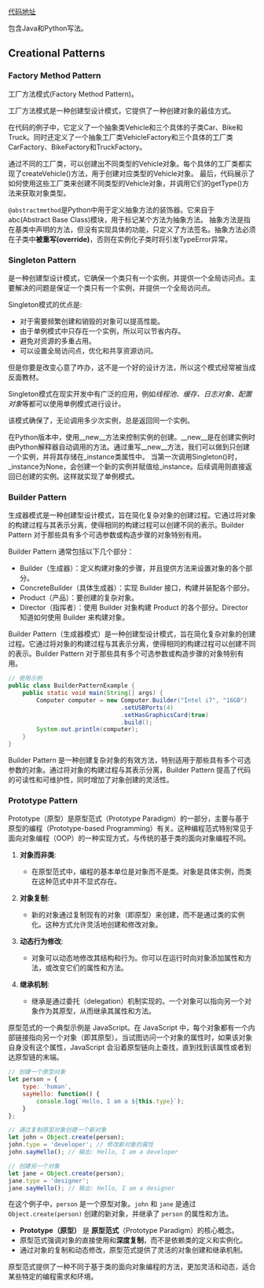 [代码地址](https://github.com/sherryuuer/cheatsheets/tree/main/core_code)

包含Java和Python写法。

## Creational Patterns

### Factory Method Pattern

工厂方法模式(Factory Method Pattern)。

工厂方法模式是一种创建型设计模式，它提供了一种创建对象的最佳方式。

在代码的例子中，它定义了一个抽象类Vehicle和三个具体的子类Car、Bike和Truck。同时还定义了一个抽象工厂类VehicleFactory和三个具体的工厂类CarFactory、BikeFactory和TruckFactory。

通过不同的工厂类，可以创建出不同类型的Vehicle对象。每个具体的工厂类都实现了createVehicle()方法，用于创建对应类型的Vehicle对象。
最后，代码展示了如何使用这些工厂类来创建不同类型的Vehicle对象，并调用它们的getType()方法来获取对象类型。

`@abstractmethod`是Python中用于定义抽象方法的装饰器。它来自于abc(Abstract Base Class)模块，用于标记某个方法为抽象方法。
抽象方法是指在基类中声明的方法，但没有实现具体的功能，只定义了方法签名。抽象方法必须在子类中**被重写(override)**，否则在实例化子类时将引发TypeError异常。

### Singleton Pattern

是一种创建型设计模式，它确保一个类只有一个实例，并提供一个全局访问点。主要解决的问题是保证一个类只有一个实例，并提供一个全局访问点。

Singleton模式的优点是:

- 对于需要频繁创建和销毁的对象可以提高性能。
- 由于单例模式中只存在一个实例，所以可以节省内存。
- 避免对资源的多重占用。
- 可以设置全局访问点，优化和共享资源访问。

但是你要是改变心意了咋办，这不是一个好的设计方法，所以这个模式经常被当成反面教材。

Singleton模式在现实开发中有广泛的应用，例如*线程池、缓存、日志对象、配置对象*等都可以使用单例模式进行设计。

该模式确保了，无论调用多少次实例，总是返回同一个实例。

在Python版本中，使用__new__方法来控制实例的创建。__new__是在创建实例时由Python解释器自动调用的方法。通过重写__new__方法，我们可以做到只创建一个实例，并将其存储在_instance类属性中。
当第一次调用Singleton()时，_instance为None，会创建一个新的实例并赋值给_instance。后续调用则直接返回已创建的实例。这样就实现了单例模式。

### Builder Pattern

生成器模式是一种创建型设计模式，旨在简化复杂对象的创建过程。它通过将对象的构建过程与其表示分离，使得相同的构建过程可以创建不同的表示。Builder Pattern 对于那些具有多个可选参数或构造步骤的对象特别有用。

Builder Pattern 通常包括以下几个部分：

- Builder（生成器）：定义构建对象的步骤，并且提供方法来设置对象的各个部分。
- ConcreteBuilder（具体生成器）：实现 Builder 接口，构建并装配各个部分。
- Product（产品）：要创建的复杂对象。
- Director（指挥者）：使用 Builder 对象构建 Product 的各个部分。Director 知道如何使用 Builder 来构建对象。

Builder Pattern（生成器模式）是一种创建型设计模式，旨在简化复杂对象的创建过程。它通过将对象的构建过程与其表示分离，使得相同的构建过程可以创建不同的表示。Builder Pattern 对于那些具有多个可选参数或构造步骤的对象特别有用。

```java
// 使用示例
public class BuilderPatternExample {
    public static void main(String[] args) {
        Computer computer = new Computer.Builder("Intel i7", "16GB")
                                .setUSBPorts(4)
                                .setHasGraphicsCard(true)
                                .build();
        System.out.println(computer);
    }
}
```

Builder Pattern 是一种创建复杂对象的有效方法，特别适用于那些具有多个可选参数的对象。通过将对象的构建过程与其表示分离，Builder Pattern 提高了代码的可读性和可维护性，同时增加了对象创建的灵活性。

### Prototype Pattern

Prototype（原型）是原型范式（Prototype Paradigm）的一部分，主要与基于原型的编程（Prototype-based Programming）有关。这种编程范式特别常见于面向对象编程（OOP）的一种实现方式，与传统的基于类的面向对象编程不同。

1. **对象而非类**:
    - 在原型范式中，编程的基本单位是对象而不是类。对象是具体实例，而类在这种范式中并不显式存在。

2. **对象复制**:
    - 新的对象通过复制现有的对象（即原型）来创建，而不是通过类的实例化。这种方式允许灵活地创建和修改对象。

3. **动态行为修改**:
    - 对象可以动态地修改其结构和行为。你可以在运行时向对象添加属性和方法，或改变它们的属性和方法。

4. **继承机制**:
    - 继承是通过委托（delegation）机制实现的。一个对象可以指向另一个对象作为其原型，从而继承其属性和方法。

原型范式的一个典型示例是 JavaScript。在 JavaScript 中，每个对象都有一个内部链接指向另一个对象（即其原型）。当试图访问一个对象的属性时，如果该对象自身没有这个属性，JavaScript 会沿着原型链向上查找，直到找到该属性或者到达原型链的末端。

```javascript
// 创建一个原型对象
let person = {
    type: 'human',
    sayHello: function() {
        console.log(`Hello, I am a ${this.type}`);
    }
};

// 通过复制原型对象创建一个新对象
let john = Object.create(person);
john.type = 'developer'; // 修改新对象的属性
john.sayHello(); // 输出: Hello, I am a developer

// 创建另一个对象
let jane = Object.create(person);
jane.type = 'designer';
jane.sayHello(); // 输出: Hello, I am a designer
```

在这个例子中，`person` 是一个原型对象。`john` 和 `jane` 是通过 `Object.create(person)` 创建的新对象，并继承了 `person` 的属性和方法。


- **Prototype（原型）** 是 **原型范式**（Prototype Paradigm）的核心概念。
- 原型范式强调对象的直接使用和**深度复制**，而不是依赖类的定义和实例化。
- 通过对象的复制和动态修改，原型范式提供了灵活的对象创建和继承机制。

原型范式提供了一种不同于基于类的面向对象编程的方法，更加灵活和动态，适合某些特定的编程需求和环境。
